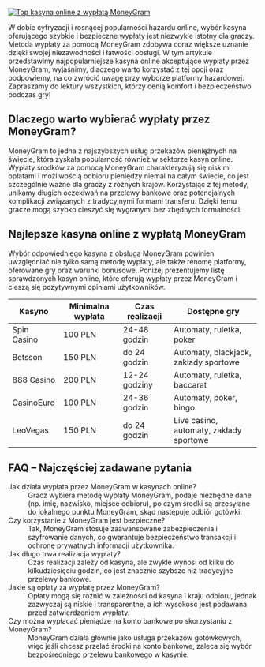 [![Top kasyna online z wypłatą MoneyGram](https://123-caf.pages.dev/gitsignup.png)](https://vrmoo.ru/Bt82HjjY)

<p>W dobie cyfryzacji i rosnącej popularności hazardu online, wybór kasyna oferującego szybkie i bezpieczne wypłaty jest niezwykle istotny dla graczy. Metoda wypłaty za pomocą MoneyGram zdobywa coraz większe uznanie dzięki swojej niezawodności i łatwości obsługi. W tym artykule przedstawimy najpopularniejsze kasyna online akceptujące wypłaty przez MoneyGram, wyjaśnimy, dlaczego warto korzystać z tej opcji oraz podpowiemy, na co zwrócić uwagę przy wyborze platformy hazardowej. Zapraszamy do lektury wszystkich, którzy cenią komfort i bezpieczeństwo podczas gry!</p>  <h2>Dlaczego warto wybierać wypłaty przez MoneyGram?</h2> <p>MoneyGram to jedna z najszybszych usług przekazów pieniężnych na świecie, która zyskała popularność również w sektorze kasyn online. Wypłaty środków za pomocą MoneyGram charakteryzują się niskimi opłatami i możliwością odbioru pieniędzy niemal na całym świecie, co jest szczególnie ważne dla graczy z różnych krajów. Korzystając z tej metody, unikamy długich oczekiwań na przelewy bankowe oraz potencjalnych komplikacji związanych z tradycyjnymi formami transferu. Dzięki temu gracze mogą szybko cieszyć się wygranymi bez zbędnych formalności.</p>  <h2>Najlepsze kasyna online z wypłatą MoneyGram</h2> <p>Wybór odpowiedniego kasyna z obsługą MoneyGram powinien uwzględniać nie tylko samą metodę wypłaty, ale także renomę platformy, oferowane gry oraz warunki bonusowe. Poniżej prezentujemy listę sprawdzonych kasyn online, które oferują wypłaty przez MoneyGram i cieszą się pozytywnymi opiniami użytkowników.</p>  <table>   <thead>     <tr>       <th>Kasyno</th>       <th>Minimalna wypłata</th>       <th>Czas realizacji</th>       <th>Dostępne gry</th>     </tr>   </thead>   <tbody>     <tr>       <td>Spin Casino</td>       <td>100 PLN</td>       <td>24-48 godzin</td>       <td>Automaty, ruletka, poker</td>     </tr>     <tr>       <td>Betsson</td>       <td>150 PLN</td>       <td>do 24 godzin</td>       <td>Automaty, blackjack, zakłady sportowe</td>     </tr>     <tr>       <td>888 Casino</td>       <td>200 PLN</td>       <td>12-24 godziny</td>       <td>Automaty, ruletka, baccarat</td>     </tr>     <tr>       <td>CasinoEuro</td>       <td>100 PLN</td>       <td>24-36 godzin</td>       <td>Automaty, poker, bingo</td>     </tr>     <tr>       <td>LeoVegas</td>       <td>150 PLN</td>       <td>do 24 godzin</td>       <td>Live casino, automaty, zakłady sportowe</td>     </tr>   </tbody> </table>  <h2>FAQ – Najczęściej zadawane pytania</h2> <dl>   <dt>Jak działa wypłata przez MoneyGram w kasynach online?</dt>   <dd>Gracz wybiera metodę wypłaty MoneyGram, podaje niezbędne dane (np. imię, nazwisko, miejsce odbioru), po czym środki są przesyłane do lokalnego punktu MoneyGram, skąd następuje odbiór gotówki.</dd>    <dt>Czy korzystanie z MoneyGram jest bezpieczne?</dt>   <dd>Tak, MoneyGram stosuje zaawansowane zabezpieczenia i szyfrowanie danych, co gwarantuje bezpieczeństwo transakcji i ochronę prywatnych informacji użytkownika.</dd>    <dt>Jak długo trwa realizacja wypłaty?</dt>   <dd>Czas realizacji zależy od kasyna, ale zwykle wynosi od kilku do kilkudziesięciu godzin, co jest znacznie szybsze niż tradycyjne przelewy bankowe.</dd>    <dt>Jakie są opłaty za wypłatę przez MoneyGram?</dt>   <dd>Opłaty mogą się różnić w zależności od kasyna i kraju odbioru, jednak zazwyczaj są niskie i transparentne, a ich wysokość jest podawana przed zatwierdzeniem wypłaty.</dd>    <dt>Czy można wypłacać pieniądze na konto bankowe po skorzystaniu z MoneyGram?</dt>   <dd>MoneyGram działa głównie jako usługa przekazów gotówkowych, więc jeśli chcesz przelać środki na konto bankowe, zaleca się wybór bezpośredniego przelewu bankowego w kasynie.</dd> </dl>